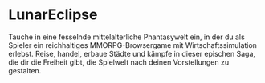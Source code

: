 

# LunarEclipse

Tauche in eine fesselnde mittelalterliche Phantasywelt ein, in der du als Spieler ein reichhaltiges MMORPG-Browsergame mit Wirtschaftssimulation erlebst. Reise, handel, erbaue Städte und kämpfe in dieser epischen Saga, die dir die Freiheit gibt, die Spielwelt nach deinen Vorstellungen zu gestalten.

